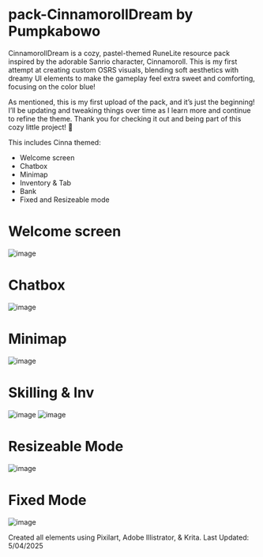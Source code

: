 # pack-CinnamorollDream by Pumpkabowo

CinnamorollDream is a cozy, pastel-themed RuneLite resource pack inspired by the adorable Sanrio character, Cinnamoroll. This is my first attempt at creating custom OSRS visuals, blending soft aesthetics with dreamy UI elements to make the gameplay feel extra sweet and comforting, focusing on the color blue! 

As mentioned, this is my first upload of the pack, and it’s just the beginning! I’ll be updating and tweaking things over time as I learn more and continue to refine the theme. Thank you for checking it out and being part of this cozy little project! 💫


This includes Cinna themed:
- Welcome screen
- Chatbox
- Minimap
- Inventory & Tab
- Bank
- Fixed and Resizeable mode

# Welcome screen
![image](https://github.com/user-attachments/assets/ae8e96f6-94aa-443a-bcae-a2534d29c353)

# Chatbox
![image](https://github.com/user-attachments/assets/a1e939da-624c-4507-8e9c-9e8becebd0ec)

# Minimap
![image](https://github.com/user-attachments/assets/7af911f0-f414-423f-a45f-c9141419ce9d)


# Skilling & Inv
![image](https://github.com/user-attachments/assets/81cbd3c5-cd8b-4c0d-82a5-68382e34ee49)
![image](https://github.com/user-attachments/assets/69ee4fd2-4849-4f05-bdbf-8e69093df757)

# Resizeable Mode
![image](https://github.com/user-attachments/assets/14134c1d-5321-4e83-8b29-84159059af0e)

# Fixed Mode
![image](https://github.com/user-attachments/assets/a8dd828e-c6bf-4f66-acf8-2e03c18a8dd8)



Created all elements using Pixilart, Adobe Illistrator, & Krita.
Last Updated: 5/04/2025


